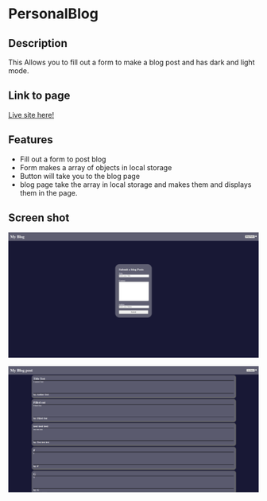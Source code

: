 # PersonalBlog

## Description

This Allows you to fill out a form to make a blog post and has dark and light mode.

## Link to page

[Live site here!](https://giovanni-ramirez.github.io/PersonalBlog/)

## Features
- Fill out a form to post blog
- Form makes a array of objects in local storage
- Button will take you to the blog page
- blog page take the array in local storage and makes them and displays them in the page.

## Screen shot

![](/assets/images/submitBlogForm.PNG)

![](/assets/images/blogPage.PNG)